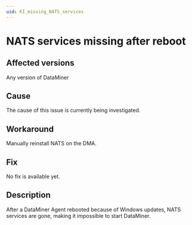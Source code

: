 ```yaml
---
uid: KI_missing_NATS_services
---
```


# NATS services missing after reboot

## Affected versions

Any  version of DataMiner

## Cause

The cause of this issue is currently being investigated.

## Workaround

Manually reinstall NATS on the DMA.

## Fix

No fix is available yet.

## Description

After a DataMiner Agent rebooted because of Windows updates, NATS services are gone, making it impossible to start DataMiner.
